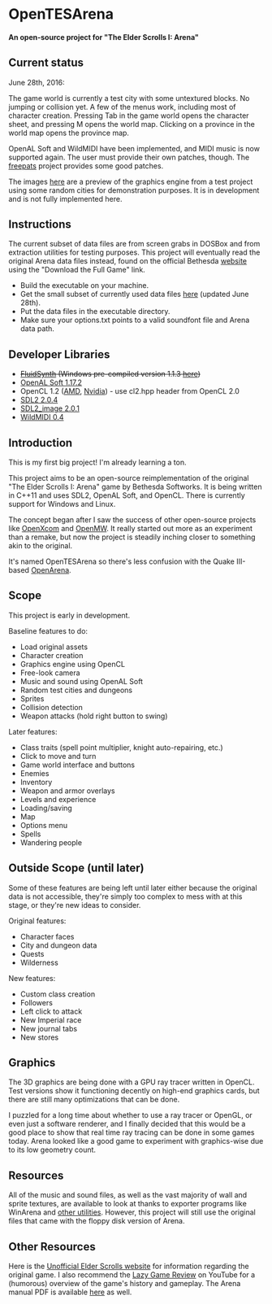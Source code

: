 # OpenTESArena
#### An open-source project for "The Elder Scrolls I: Arena"

## Current status

June 28th, 2016:

The game world is currently a test city with some untextured blocks. No jumping or collision yet. A few of the menus work, including most of character creation.  Pressing Tab in the game world opens the character sheet, and pressing M opens the world map. Clicking on a province in the world map opens the province map.

OpenAL Soft and WildMIDI have been implemented, and MIDI music is now supported again. The user must provide their own patches, though. The [freepats](http://freepats.zenvoid.org/) project provides some good patches.

The images [here](https://github.com/afritz1/OpenTESArena/tree/master/samples) are a preview of the graphics engine from a test project using some random cities for demonstration purposes. It is in development and is not fully implemented here.

## Instructions

The current subset of data files are from screen grabs in DOSBox and from extraction utilities for testing purposes. This project will eventually read the original Arena data files instead, found on the official Bethesda [website](http://www.elderscrolls.com/arena/) using the "Download the Full Game" link.

- Build the executable on your machine.
- Get the small subset of currently used data files [here](https://www.dropbox.com/s/xc8llh52eahaofs/OpenTESArena_data.zip?dl=0) (updated June 28th).
- Put the data files in the executable directory.
- Make sure your options.txt points to a valid soundfont file and Arena data path.

## Developer Libraries

- ~~[FluidSynth](https://sourceforge.net/projects/fluidsynth/files/) (Windows pre-compiled version 1.1.3 [here](http://slade.mancubus.net/index.php?page=wiki&wikipage=Windows-Compilation))~~
- [OpenAL Soft 1.17.2](http://kcat.strangesoft.net/openal.html#download)
- OpenCL 1.2 ([AMD](http://developer.amd.com/tools-and-sdks/opencl-zone/amd-accelerated-parallel-processing-app-sdk/), [Nvidia](https://developer.nvidia.com/opencl)) - use cl2.hpp header from OpenCL 2.0
- [SDL2 2.0.4](https://www.libsdl.org/download-2.0.php)
- [SDL2_image 2.0.1](https://www.libsdl.org/projects/SDL_image/)
- [WildMIDI 0.4](https://github.com/Mindwerks/wildmidi/releases)

## Introduction

This is my first big project! I'm already learning a ton.

This project aims to be an open-source reimplementation of the original "The Elder Scrolls I: Arena" game by Bethesda Softworks. It is being written in C++11 and uses SDL2, OpenAL Soft, and OpenCL. There is currently support for Windows and Linux.

The concept began after I saw the success of other open-source projects like [OpenXcom](http://openxcom.org/) and [OpenMW](http://openmw.org/en/). It really started out more as an experiment than a remake, but now the project is steadily inching closer to something akin to the original.

It's named OpenTESArena so there's less confusion with the Quake III-based [OpenArena](https://github.com/OpenArena).

## Scope

This project is early in development.

Baseline features to do:
- Load original assets
- Character creation
- Graphics engine using OpenCL
- Free-look camera
- Music and sound using OpenAL Soft
- Random test cities and dungeons
- Sprites
- Collision detection
- Weapon attacks (hold right button to swing)

Later features:
- Class traits (spell point multiplier, knight auto-repairing, etc.)
- Click to move and turn
- Game world interface and buttons
- Enemies
- Inventory
- Weapon and armor overlays
- Levels and experience
- Loading/saving
- Map
- Options menu
- Spells
- Wandering people

## Outside Scope (until later)

Some of these features are being left until later either because the original data is not accessible, they're simply too complex to mess with at this stage, or they're new ideas to consider.

Original features:
- Character faces
- City and dungeon data
- Quests
- Wilderness

New features:
- Custom class creation
- Followers
- Left click to attack
- New Imperial race
- New journal tabs
- New stores

## Graphics

The 3D graphics are being done with a GPU ray tracer written in OpenCL. Test versions show it functioning decently on high-end graphics cards, but there are still many optimizations that can be done.

I puzzled for a long time about whether to use a ray tracer or OpenGL, or even just a software renderer, and I finally decided that this would be a good place to show that real time ray tracing can be done in some games today. Arena looked like a good game to experiment with graphics-wise due to its low geometry count.

## Resources

All of the music and sound files, as well as the vast majority of wall and sprite textures, are available to look at thanks to exporter programs like WinArena and [other utilities](http://www.uesp.net/wiki/Arena:Files#Misc_Utilities). However, this project will still use the original files that came with the floppy disk version of Arena.

## Other Resources

Here is the [Unofficial Elder Scrolls website](http://www.uesp.net/wiki/Arena:Arena) for information regarding the original game. I also recommend the [Lazy Game Review](https://www.youtube.com/watch?v=5MW5SxKMrtE) on YouTube for a (humorous) overview of the game's history and gameplay. The Arena manual PDF is available [here](http://www.uesp.net/wiki/Arena:Files#Official_Patches_and_Utilities) as well.

